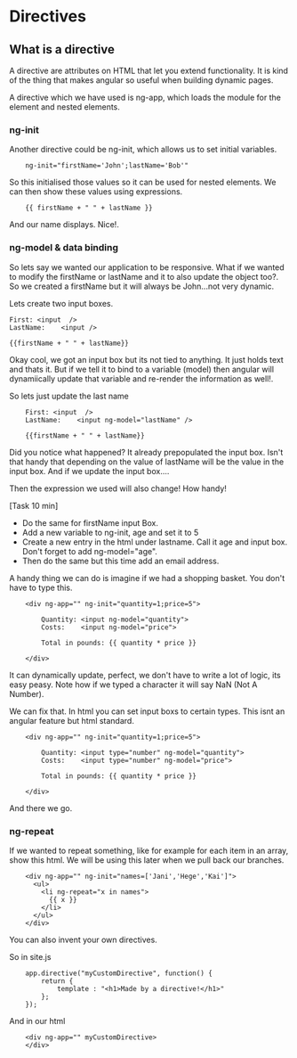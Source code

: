 # Directives

## What is a directive

A directive are attributes on HTML that let you extend functionality. It is kind of the thing that makes angular so useful when building dynamic pages.

A directive which we have used is ng-app, which loads the module for the element and nested elements.

### ng-init
Another directive could be ng-init, which allows us to set initial variables. 

```
    ng-init="firstName='John';lastName='Bob'"
```

So this initialised those values so it can be used for nested elements. We can then show these values using expressions.

```
    {{ firstName + " " + lastName }}
```

And our name displays. Nice!.

### ng-model & data binding

So lets say we wanted our application to be responsive. What if we wanted to modify the firstName or lastName and it to also update the object too?. So we created a firstName but it will always be John...not very dynamic.

Lets create two input boxes.
```
First: <input  />
LastName:    <input />

{{firstName + " " + lastName}}
```

Okay cool, we got an input box but its not tied to anything. It just holds text and thats it. But if we tell it to bind to a variable (model) then angular will dynamiically update that variable and re-render the information as well!.

So lets just update the last name

```
    First: <input  />
    LastName:    <input ng-model="lastName" />

    {{firstName + " " + lastName}}
```

Did you notice what happened? It already prepopulated the input box. Isn't that handy that depending on the value of lastName will be the value in the input box. And if we update the input box....

Then the expression we used will also change! How handy!

[Task 10 min]

* Do the same for firstName input Box.
* Add a new variable to ng-init, age and set it to 5
* Create a new entry in the html under lastname. Call it age and input box. Don't forget to add ng-model="age".
* Then do the same but this time add an email address.

A handy thing we can do is imagine if we had a shopping basket. You don't have to type this.

```
    <div ng-app="" ng-init="quantity=1;price=5">

        Quantity: <input ng-model="quantity">
        Costs:    <input ng-model="price">

        Total in pounds: {{ quantity * price }}

    </div>
```

It can dynamically update, perfect, we don't have to write a lot of logic, its easy peasy. Note how if we typed a character it will say NaN (Not A Number).

We can fix that. In html you can set input boxs to certain types. This isnt an angular feature but html standard.

```
    <div ng-app="" ng-init="quantity=1;price=5">

        Quantity: <input type="number" ng-model="quantity">
        Costs:    <input type="number" ng-model="price">

        Total in pounds: {{ quantity * price }}

    </div>
```

And there we go. 

### ng-repeat

If we wanted to repeat something, like for example for each item in an array, show this html. We will be using this later when we pull back our branches.

```
    <div ng-app="" ng-init="names=['Jani','Hege','Kai']">
      <ul>
        <li ng-repeat="x in names">
          {{ x }}
        </li>
      </ul>
    </div>
```

You can also invent your own directives.

So in site.js

```
    app.directive("myCustomDirective", function() {
        return {
            template : "<h1>Made by a directive!</h1>"
        };
    });
```

And in our html

```
    <div ng-app="" myCustomDirective>
    </div>
```